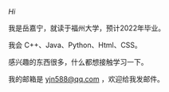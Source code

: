 *Hi*

我是岳嘉宁，就读于福州大学，预计2022年毕业。

我会 C++、Java、Python、Html、CSS。

感兴趣的东西很多，什么都想接触学习一下。

我的邮箱是 yjn588@qq.com ，欢迎给我发邮件。

